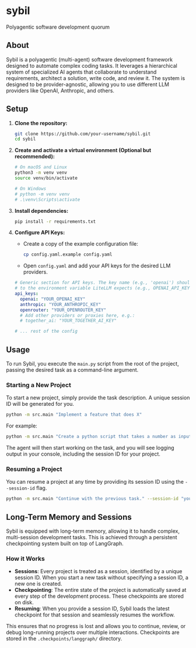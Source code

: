 # sybil
Polyagentic software development quorum

## About

Sybil is a polyagentic (multi-agent) software development framework designed to automate complex coding tasks. It leverages a hierarchical system of specialized AI agents that collaborate to understand requirements, architect a solution, write code, and review it. The system is designed to be provider-agnostic, allowing you to use different LLM providers like OpenAI, Anthropic, and others.

## Setup

1.  **Clone the repository:**
    ```bash
    git clone https://github.com/your-username/sybil.git
    cd sybil
    ```

2.  **Create and activate a virtual environment (Optional but recommended):**
    ```bash
    # On macOS and Linux
    python3 -m venv venv
    source venv/bin/activate

    # On Windows
    # python -m venv venv
    # .\venv\Scripts\activate
    ```

3.  **Install dependencies:**
    ```bash
    pip install -r requirements.txt
    ```

4.  **Configure API Keys:**
    -   Create a copy of the example configuration file:
        ```bash
        cp config.yaml.example config.yaml
        ```
    -   Open `config.yaml` and add your API keys for the desired LLM providers.

    ```yaml
    # Generic section for API keys. The key name (e.g., 'openai') should correspond
    # to the environment variable LiteLLM expects (e.g., OPENAI_API_KEY).
    api_keys:
      openai: "YOUR_OPENAI_KEY"
      anthropic: "YOUR_ANTHROPIC_KEY"
      openrouter: "YOUR_OPENROUTER_KEY"
      # Add other providers or proxies here, e.g.:
      # together_ai: "YOUR_TOGETHER_AI_KEY"

    # ... rest of the config
    ```

## Usage

To run Sybil, you execute the `main.py` script from the root of the project, passing the desired task as a command-line argument.

### Starting a New Project
To start a new project, simply provide the task description. A unique session ID will be generated for you.
```bash
python -m src.main "Implement a feature that does X"
```

For example:
```bash
python -m src.main "Create a python script that takes a number as input and returns 'fizz' if it's divisible by 3, 'buzz' if divisible by 5, and 'fizzbuzz' if divisible by both."
```

The agent will then start working on the task, and you will see logging output in your console, including the session ID for your project.

### Resuming a Project
You can resume a project at any time by providing its session ID using the `--session-id` flag.

```bash
python -m src.main "Continue with the previous task." --session-id "your-session-id-here"
```

## Long-Term Memory and Sessions

Sybil is equipped with long-term memory, allowing it to handle complex, multi-session development tasks. This is achieved through a persistent checkpointing system built on top of LangGraph.

### How it Works
- **Sessions**: Every project is treated as a session, identified by a unique session ID. When you start a new task without specifying a session ID, a new one is created.
- **Checkpointing**: The entire state of the project is automatically saved at every step of the development process. These checkpoints are stored on disk.
- **Resuming**: When you provide a session ID, Sybil loads the latest checkpoint for that session and seamlessly resumes the workflow.

This ensures that no progress is lost and allows you to continue, review, or debug long-running projects over multiple interactions. Checkpoints are stored in the `.checkpoints/langgraph/` directory.
